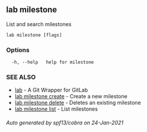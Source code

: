 ## lab milestone

List and search milestones

```
lab milestone [flags]
```

### Options

```
  -h, --help   help for milestone
```

### SEE ALSO

* [lab](index.md)	 - A Git Wrapper for GitLab
* [lab milestone create](lab_milestone_create.md)	 - Create a new milestone
* [lab milestone delete](lab_milestone_delete.md)	 - Deletes an existing milestone
* [lab milestone list](lab_milestone_list.md)	 - List milestones

###### Auto generated by spf13/cobra on 24-Jan-2021
